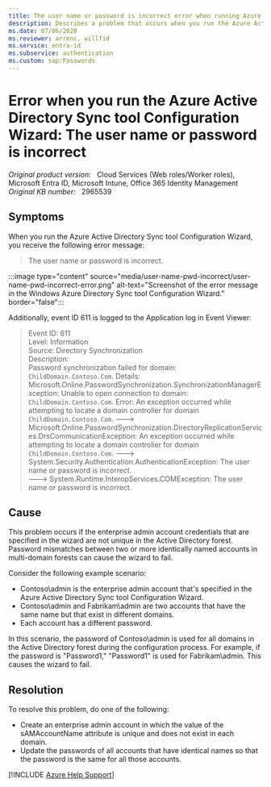 ```yaml
---
title: The user name or password is incorrect error when running Azure Active Directory Sync tool Configuration Wizard
description: Describes a problem that occurs when you run the Azure Active Directory Sync tool Configuration Wizard, and event ID 611 is logged to the Application log in Event Viewer. Provides a resolution.
ms.date: 07/06/2020
ms.reviewer: arrenc, willfid
ms.service: entra-id
ms.subservice: authentication
ms.custom: sap:Passwords
---
```

# Error when you run the Azure Active Directory Sync tool Configuration Wizard: The user name or password is incorrect

_Original product version:_ &nbsp; Cloud Services (Web roles/Worker roles), Microsoft Entra ID, Microsoft Intune, Office 365 Identity Management  
_Original KB number:_ &nbsp; 2965539

## Symptoms

When you run the Azure Active Directory Sync tool Configuration Wizard, you receive the following error message:

> The user name or password is incorrect.

:::image type="content" source="media/user-name-pwd-incorrect/user-name-pwd-incorrect-error.png" alt-text="Screenshot of the error message in the Windows Azure Directory Sync tool Configuration Wizard." border="false":::

Additionally, event ID 611 is logged to the Application log in Event Viewer:

> Event ID: 611  
> Level: Information  
> Source: Directory Synchronization  
> Description:  
Password synchronization failed for domain: `ChildDomain.Contoso.Com`. Details:
Microsoft.Online.PasswordSynchronization.SynchronizationManagerException: Unable to open connection to domain: `ChildDomain.Contoso.Com`. Error: An exception occurred while attempting to locate a domain controller for domain `ChildDomain.Contoso.Com`. ---> Microsoft.Online.PasswordSynchronization.DirectoryReplicationServices.DrsCommunicationException: An exception occurred while attempting to locate a domain controller for domain `ChildDomain.Contoso.Com`. ---> System.Security.Authentication.AuthenticationException: The user name or password is incorrect.  
> ---> System.Runtime.InteropServices.COMException: The user name or password is incorrect.

## Cause

This problem occurs if the enterprise admin account credentials that are specified in the wizard are not unique in the Active Directory forest. Password mismatches between two or more identically named accounts in multi-domain forests can cause the wizard to fail.

Consider the following example scenario:

- Contoso\admin is the enterprise admin account that's specified in the Azure Active Directory Sync tool Configuration Wizard.
- Contoso\admin and Fabrikam\admin are two accounts that have the same name but that exist in different domains.
- Each account has a different password.

In this scenario, the password of Contoso\admin is used for all domains in the Active Directory forest during the configuration process. For example, if the password is "Password1," "Password1" is used for Fabrikam\admin. This causes the wizard to fail.

## Resolution

To resolve this problem, do one of the following:

- Create an enterprise admin account in which the value of the sAMAccountName attribute is unique and does not exist in each domain.
- Update the passwords of all accounts that have identical names so that the password is the same for all those accounts.

[!INCLUDE [Azure Help Support](../../../includes/azure-help-support.md)]
